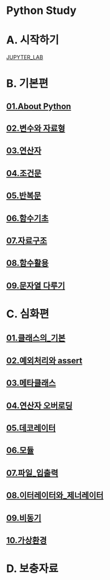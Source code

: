 # Python Study

# A. 시작하기

[JUPYTER_LAB](./%5B01%5DGetting-Started/Installation.ipynb)

# B. 기본편

## [01.About Python](./[02]Basic/01.About_Python.ipynb)
## [02.변수와 자료형](./[02]Basic/02.변수와_자료형.ipynb)
## [03.연산자](./[02]Basic/03.연산자.ipynb)
## [04.조건문](./[02]Basic/04.조건문.ipynb)
## [05.반복문](./[02]Basic/05.반복문.ipynb)
## [06.함수기초](./[02]Basic/06.함수기초.ipynb)
## [07.자료구조](./[02]Basic/07.자료구조.ipynb)
## [08.함수활용](./[02]Basic/08.함수활용.ipynb)
## [09.문자열 다루기](./[02]Basic/09.문자열_다루기.ipynb)

# C. 심화편

## [01.클래스의_기본](./[03]Advanced/01.클래스의_기본.ipynb)
## [02.예외처리와 assert](./[03]Advanced/02.예외처리와_assert.ipynb)
## [03.메타클래스](./[03]Advanced/03.메타클래스.ipynb)
## [04.연산자 오버로딩](./[03]Advanced/04.연산자_오버로딩.ipynb)
## [05.데코레이터](./[03]Advanced/05.데코레이터.ipynb)
## [06.모듈](./[03]Advanced/06.모듈.ipynb)
## [07.파일_입출력](./[03]Advanced/07.파일_입출력.ipynb)
## [08.이터레이터와_제너레이터](./[03]Advanced/08.이터레이터와_제너레이터.ipynb)
## [09.비동기](./[03]Advanced/09.비동기.ipynb)
## [10.가상환경](./[03]Advanced/10.가상환경.ipynb)

# D. 보충자료

